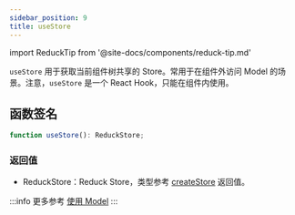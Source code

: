 ```yaml
---
sidebar_position: 9
title: useStore
---
```


import ReduckTip from '@site-docs/components/reduck-tip.md'

<ReduckTip />

`useStore` 用于获取当前组件树共享的 Store。常用于在组件外访问 Model 的场景。注意，`useStore` 是一个 React Hook，只能在组件内使用。


## 函数签名

```ts
function useStore(): ReduckStore;
```

### 返回值

- ReduckStore：Reduck Store，类型参考 [createStore](./create-store.md) 返回值。


:::info 更多参考
[使用 Model](/docs/guides/topic-detail/model/use-model#在组件外使用)
:::
